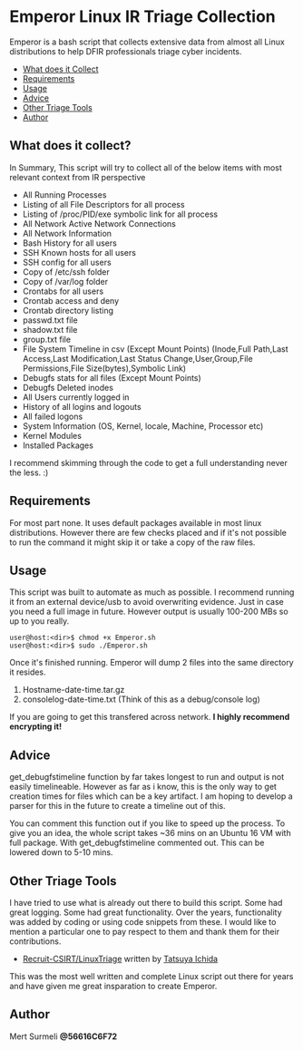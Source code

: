# Emperor Linux IR Triage Collection 
Emperor is a bash script that collects extensive data from almost all Linux distributions to help DFIR professionals triage cyber incidents.

- [What does it Collect](#what-does-it-collect)
- [Requirements](#requirements)
- [Usage](#usage)
- [Advice](#advice)
- [Other Triage Tools](#other-triage-tools)
- [Author](#author)

## What does it collect?
In Summary, This script will try to collect all of the below items with most relevant context from IR perspective

- All Running Processes
- Listing of all File Descriptors for all process
- Listing of /proc/PID/exe symbolic link for all process
- All Network Active Network Connections
- All Network Information 
- Bash History for all users
- SSH Known hosts for all users 
- SSH config for all users
- Copy of /etc/ssh folder
- Copy of /var/log folder
- Crontabs for all users
- Crontab access and deny
- Crontab directory listing
- passwd.txt file
- shadow.txt file
- group.txt file
- File System Timeline in csv (Except Mount Points) (Inode,Full Path,Last Access,Last Modification,Last Status Change,User,Group,File Permissions,File Size(bytes),Symbolic Link)
- Debugfs stats for all files (Except Mount Points)
- Debugfs Deleted inodes
- All Users currently logged in
- History of all logins and logouts
- All failed logons
- System Information (OS, Kernel, locale, Machine, Processor etc)
- Kernel Modules
- Installed Packages

I recommend skimming through the code to get a full understanding never the less. :)

## Requirements
For most part none. It uses default packages available in most linux distributions. However there are few checks placed and if it's not possible to run the command it might skip it or take a copy of the raw files. 

## Usage
This script was built to automate as much as possible. I recommend running it from an external device/usb to avoid overwriting evidence. Just in case you need a full image in future. However output is usually 100-200 MBs so up to you really. 

```
user@host:<dir>$ chmod +x Emperor.sh
user@host:<dir>$ sudo ./Emperor.sh
```

Once it's finished running. Emperor will dump 2 files into the same directory it resides. 

1. Hostname-date-time.tar.gz
2. consolelog-date-time.txt (Think of this as a debug/console log)

If you are going to get this transfered across network. **I highly recommend encrypting it!**

## Advice
get_debugfstimeline function by far takes longest to run and output is not easily timelineable. However as far as i know, this is the only way to get creation times for files which can be a key artifact. I am hoping to develop a parser for this in the future to create a timeline out of this.

You can comment this function out if you like to speed up the process. To give you an idea, the whole script takes ~36 mins on an Ubuntu 16 VM with full package. With get_debugfstimeline commented out. This can be lowered down to 5-10 mins.  

## Other Triage Tools
I have tried to use what is already out there to build this script. Some had great logging. Some had great functionality. Over the years, functionality was added by coding or using code snippets from these. I would like to mention a particular one to pay respect to them and thank them for their contributions. 

- [Recruit-CSIRT/LinuxTriage](https://github.com/Recruit-CSIRT/LinuxTriage) written by [Tatsuya Ichida](https://github.com/icchida)

This was the most well written and complete Linux script out there for years and have given me great insparation to create Emperor. 

## Author
Mert Surmeli
**@56616C6F72**
